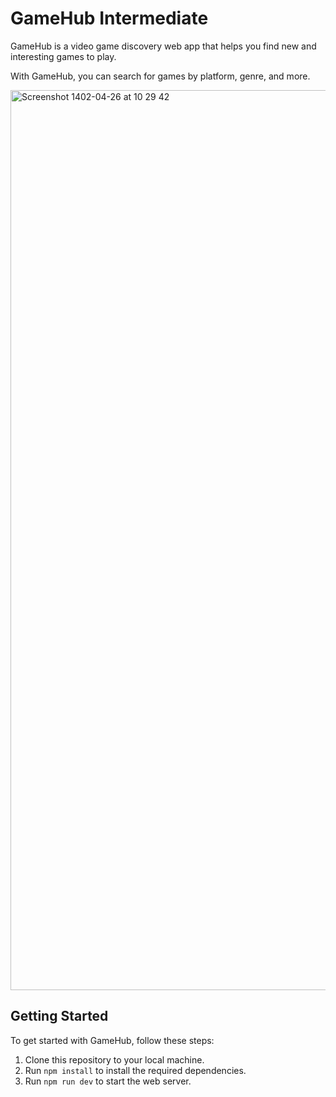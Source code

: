 # GameHub Intermediate

GameHub is a video game discovery web app that helps you find new and interesting games to play.

With GameHub, you can search for games by platform, genre, and more.


<img width="1440" alt="Screenshot 1402-04-26 at 10 29 42" src="https://github.com/ahsn-dev/game-hub-intermediate/assets/68742427/b02dde15-b21c-48ed-8368-0fb019144d8e">


## Getting Started

To get started with GameHub, follow these steps:

1. Clone this repository to your local machine.
2. Run `npm install` to install the required dependencies.
3. Run `npm run dev` to start the web server.
